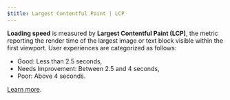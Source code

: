 ```yaml
---
$title: Largest Contentful Paint | LCP
---
```


**Loading speed** is measured by **Largest Contentful Paint (LCP)**, the metric reporting the render time of the largest image or text block visible within the first viewport. 
User experiences are categorized as follows:
- Good: Less than 2.5 seconds,
- Needs Improvement: Between 2.5 and 4 seconds,
- Poor: Above 4 seconds.

[Learn more](https://web.dev/lcp/).
